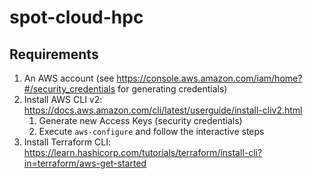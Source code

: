 # spot-cloud-hpc

## Requirements

1. An AWS account (see https://console.aws.amazon.com/iam/home?#/security_credentials for generating credentials)
2. Install AWS CLI v2: https://docs.aws.amazon.com/cli/latest/userguide/install-cliv2.html
   1. Generate new Access Keys (security credentials)
   2. Execute `aws-configure` and follow the interactive steps
3. Install Terraform CLI: https://learn.hashicorp.com/tutorials/terraform/install-cli?in=terraform/aws-get-started
